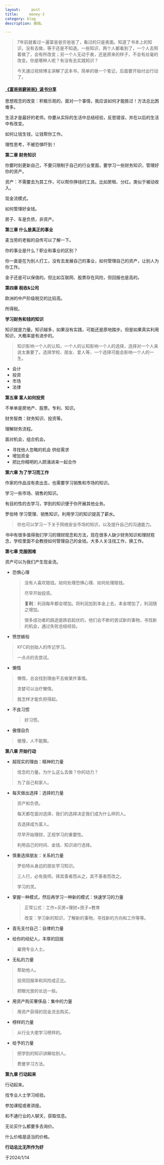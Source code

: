 ```yaml
---
layout:     post
title:     money-3
category: blog
description: 搞钱。

---
```


> 7年前就看过一遍富爸爸穷爸爸了，看过的只是表面。知道了书本上的知识，没有去做，等于还是不知道。一些知识，两个人都看到了，一个人去照着做了，会有所改变；另一个人无动于衷，还是原来的样子，不会有丝毫的改变。你是哪种人呢？有没有去实践知识？
>
> 今天通过视频博主讲解了这本书，简单的做一个笔记，后面要开始付出行动了。

#### [《富爸爸窮爸爸》读书分享](https://www.youtube.com/watch?v=9etQ2_krBsQ)

思想观念的改变：积极乐观的，面对一个事情，我应该如何才能胜过！方法总比困难多。

生活才是最好的老师。你要从实际的生活中总结经验，反思错误，并在以后的生活中有改变。

如何让钱生钱，让钱帮你工作。

理性思考，不被恐惧吓到！

**第二章 财务知识**

你要时刻更新自己，不要只限制于自己的行业里面，要学习一些财务知识，管理好你的资产。

资产：不需要去为其工作，可以帮你挣钱的工具。比如房租、分红。类似于被动收入。

现金流模式。

如何管理好金钱。

房子、车是负债，非资产。

**第三章 什么是真正的事业**

麦当劳的老板的自传可以了解一下。

你的事业是什么？职业和事业的区别？

你一直是在为别人打工，没有去发展自己的事业，如何管理自己的资产，让别人为你工作。

金子还是可以保值的。但比如互联网、股票存在风险，但回报也是高的。

**第四章 税收&公司**

欧洲的中产阶级税交的比较高。

所得税。

**学习财务和钱的知识**

知识就是力量。知识越多，如果没有实践，可能还是原地踏步。但是如果真实利用知识，大概率是有进步的。

> 知识影响一个人的认知，一个人的认知影响一个人的选择，选择对一个人来说太重要了。选择学校、朋友、爱人等，一个选择可能会影响一个人的一生。

- 会计
- 投资
- 市场
- 法律

**第五章 富人如何投资**

不单单是房地产、股票。专利、知识。

财务智商：财务知识、投资等。

理解财务流程。

面对机会，组合机会。

- 寻找他人忽略的机会 供给需求
- 增加资金
- 把比你精明的人顾涌进来一起合作

**第六章 为了学习而工作**

作家的作品没有卖出去，也需要学习销售和市场的知识。

学习一些市场、销售的知识。

有目的性的去学习，学到的知识便于你开展其他业务。

罗伯特 学习管理、销售知识，利用学习的知识提高了薪水。

> 你也可以学习一下关于网络安全市场的知识，以及提升自己的沟通能力。

书中有很多值得我们学习的理财观念和方法，现在很多人缺少财务知识和理财观念，学校里面不会教授如何管理自己的金钱。大多人关注找工作，换工作。

**第七章 克服困难**

资产可以为我们产生现金流。

- 恐惧心理

  > 没有人喜欢赔钱。如何处理恐惧心理、如何处理赔钱。
  >
  > 尽早开始投资。
  >
  > **复利**：利润每年都会增加。将利润加到本金上去，本金增加了，利润随之增加。
  >
  > 很多成功者的路途是跌宕起伏的，他们会不断的尝试新的事物，寻找新的机会，通过失败总结经验。

- 愤世嫉俗

> KFC的创始人的传记学习。
>
> 一点点的去尝试。

- 懒惰

> 懒惰，总会找到理由不去做某件事情。
>
> 贪婪可以治疗懒惰。
>
> 我怎样才能负担得起。

- 不良习惯

  > 好习惯。

- 傲慢自负

> 傲慢，人不能飘。

**第八章 开始行动**

- 超现实的理由：精神的力量

> 信念的力量。为什么这么去做？你的动力？
>
> 为了自己和家人。

- 每天做出选择：选择的力量

> 资产和负债。
>
> 每天都在面对选择，我们的选择决定我们成为什么样的人。
>
> 去选择成为富人。
>
> 尽早开始理财，正视学习的重要性。
>
> 利用自己的时间、金钱、知识进行选择。

- 慎重选择朋友：关系的力量

> 罗伯特从身边的朋友学习知识。
>
> 三人行，必有我师。择其善者而从之，其不善者而改之。
>
> 学习的灵。

- 掌握一种模式，然后再学习一种新的模式：快速学习的力量

  > 正常公式：工作+买房+理财+孩子+教育
  >
  > 改变：学习新的知识，了解新的事物，寻找新的方向和工作等等。

- 首先支付自己：自律的力量

- 给你的经纪人，丰厚的回报

> 雇佣专业人士。

- 无私的力量

> 帮助他人。
>
> 投资回报率和风险成正比。
>
> 把眼光放的长远一些。

- 用资产购买奢侈品：集中的力量

> 用资产获得的现金流去购买。

- 榜样的力量

> 从行业大佬学习榜样的。

- 给予的力量

> 把学到的知识讲解给别人。
>
> 费曼学习方法。

**第九章 行动起来**

行动起来。

找专业人士学习经验。

参加课程或者讲座。

和不通行业的人聊天，获取信息。

无论买什么都要多去询价。

什么价格是适当的价格。

**行动总比无所作为好**

于2024/1/14
